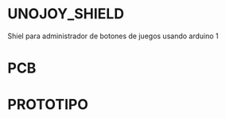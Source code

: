 # UNOJOY_SHIELD
 Shiel para administrador de botones de juegos usando arduino 1

 # PCB

 # PROTOTIPO
